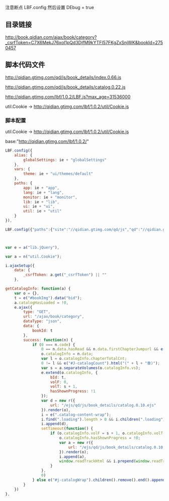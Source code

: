 
注意断点 LBF.config 然后设置 DEbug = true

## 目录链接

http://book.qidian.com/ajax/book/category?_csrfToken=C7X6MekJ76xoI1pQd3DjfM9kYTFI57FKgZxSnjWK&bookId=2750457

## 脚本代码文件

http://qidian.gtimg.com/qd/js/book_details/index.0.66.js

http://qidian.gtimg.com/qd/js/book_details/catalog.0.22.js

http://qidian.gtimg.com/lbf/1.0.2/LBF.js?max_age=31536000

util.Cookie -> http://qidian.gtimg.com/lbf/1.0.2/util/Cookie.js

### 脚本配置

util.Cookie -> http://qidian.gtimg.com/lbf/1.0.2/util/Cookie.js


base:"http://qidian.gtimg.com/lbf/1.0.2/"

```js
LBF.config({
    alias: {
        globalSettings: ie + "globalSettings"
    },
    vars: {
        theme: ie + "ui/themes/default"
    },
    paths: {
        app: ie + "app",
        lang: ie + "lang",
        monitor: ie + "monitor",
        lib: ie + "lib",
        ui: ie + "ui",
        util: ie + "util"
    }
}),

LBF.config({"paths":{"site":"//qidian.gtimg.com/qd/js","qd":"//qidian.gtimg.com/qd"},"vars":{"theme":"//qidian.gtimg.com/qd/css"},"combo":true,"debug":false});


```


```js


var e = a("lib.jQuery"),

var a = n("util.Cookie");

i.ajaxSetup({
    data: {
        _csrfToken: a.get("_csrfToken") || ""
    },

getCatalogInfo: function(a) {
    var o = {},
    t = e("#bookImg").data("bid");
    a.catalogHasLoaded = !0,
    e.ajax({
        type: "GET",
        url: "/ajax/book/category",
        dataType: "json",
        data: {
            bookId: t
        },
        success: function(n) {
            if (0 === n.code) {
                0 == n.data.hasRead && n.data.firstChapterJumpurl && e(".J-getJumpUrl").attr("href", n.data.firstChapterJumpurl),
                o.catalogInfo = n.data;
                var l = o.catalogInfo.chapterTotalCnt;
                0 != l && e("#J-catalogCount").html("(" + l + "章)");
                var s = a.separateVolumes(o.catalogInfo.vs);
                e.extend(o.catalogInfo, {
                    bId: t,
                    volF: 0,
                    volT: s + 1,
                    hasShownProgress: !1
                });
                var d = new r({
                    url: "/ejs/qd/js/book_details/catalog.0.10.ejs"
                }).render(o),
                i = e(".catalog-content-wrap");
                i.find(".loading").length > 0 && i.children(".loading").remove(),
                i.append(d),
                setTimeout(function() {
                    if (o.catalogInfo.volF = s + 1, o.catalogInfo.volT = o.catalogInfo.vs.length, o.catalogInfo.volF != o.catalogInfo.volT) {
                        o.catalogInfo.hasShownProgress = !0;
                        var a = new r({
                            url: "/ejs/qd/js/book_details/catalog.0.10.ejs"
                        }).render(o);
                        i.append(a),
                        window.readTrackHtml && i.prepend(window.readTrackHtml)
                    }
                },
                0)
            } else e("#j-catalogWrap").children().remove().end().append('<div class="no-data"><div class="null"></div><p>暂无目录数据，请稍后查看</p></div>')
        }
    })
},
```
